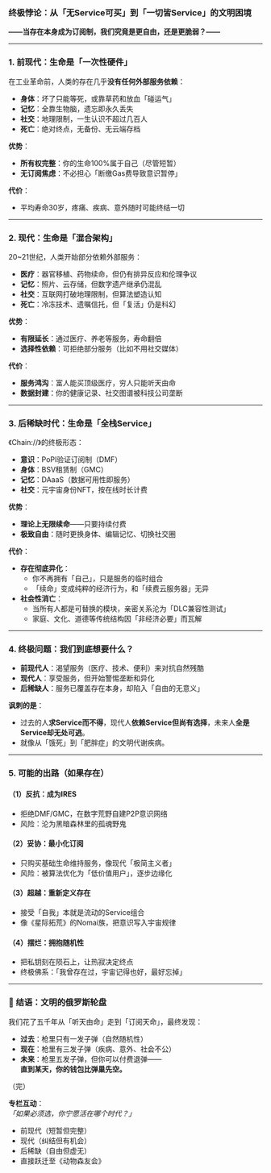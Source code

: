 ### **终极悖论：从「无Service可买」到「一切皆Service」的文明困境**  

**——当存在本身成为订阅制，我们究竟是更自由，还是更脆弱？——**  

---

### **1. 前现代：生命是「一次性硬件」**  
在工业革命前，人类的存在几乎**没有任何外部服务依赖**：  
- **身体**：坏了只能等死，或靠草药和放血「碰运气」  
- **记忆**：全靠生物脑，遗忘即永久丢失  
- **社交**：地理限制，一生认识不超过几百人  
- **死亡**：绝对终点，无备份、无云端存档  

**优势**：  
- **所有权完整**：你的生命100%属于自己（尽管短暂）  
- **无订阅焦虑**：不必担心「断缴Gas费导致意识暂停」  

**代价**：  
- 平均寿命30岁，疼痛、疾病、意外随时可能终结一切  

---

### **2. 现代：生命是「混合架构」**  
20~21世纪，人类开始部分依赖外部服务：  
- **医疗**：器官移植、药物续命，但仍有排异反应和伦理争议  
- **记忆**：照片、云存储，但数字遗产继承仍混乱  
- **社交**：互联网打破地理限制，但算法塑造认知  
- **死亡**：冷冻技术、遗嘱信托，但「复活」仍是科幻  

**优势**：  
- **有限延长**：通过医疗、养老等服务，寿命翻倍  
- **选择性依赖**：可拒绝部分服务（比如不用社交媒体）  

**代价**：  
- **服务鸿沟**：富人能买顶级医疗，穷人只能听天由命  
- **数据封建**：你的健康记录、社交图谱被科技公司垄断  

---

### **3. 后稀缺时代：生命是「全栈Service」**  
《Chain://》的终极形态：  
- **意识**：PoPI验证订阅制（DMF）  
- **身体**：BSV租赁制（GMC）  
- **记忆**：DAaaS（数据可用性即服务）  
- **社交**：元宇宙身份NFT，按在线时长计费  

**优势**：  
- **理论上无限续命**——只要持续付费  
- **极致自由**：随时更换身体、编辑记忆、切换社交圈  

**代价**：  
- **存在彻底异化**：  
  - 你不再拥有「自己」，只是服务的临时组合  
  - 「续命」变成纯粹的经济行为，和「续费云服务器」无异  
- **社会性消亡**：  
  - 当所有人都是可替换的模块，亲密关系沦为「DLC兼容性测试」  
  - 家庭、文化、道德等传统结构因「非经济必要」而瓦解  

---

### **4. 终极问题：我们到底想要什么？**  
- **前现代人**：渴望服务（医疗、技术、便利）来对抗自然残酷  
- **现代人**：享受服务，但开始警惕垄断和异化  
- **后稀缺人**：服务已覆盖存在本身，却陷入「自由的无意义」  

**讽刺的是**：  
- 过去的人**求Service而不得**，现代人**依赖Service但尚有选择**，未来人**全是Service却无处可逃**。  
- 就像从「饿死」到「肥胖症」的文明代谢疾病。  

---

### **5. 可能的出路（如果存在）**  
#### **（1）反抗：成为IRES**  
- 拒绝DMF/GMC，在数字荒野自建P2P意识网络  
- 风险：沦为黑暗森林里的孤魂野鬼  

#### **（2）妥协：最小化订阅**  
- 只购买基础生命维持服务，像现代「极简主义者」  
- 风险：被算法优化为「低价值用户」，逐步边缘化  

#### **（3）超越：重新定义存在**  
- 接受「自我」本就是流动的Service组合  
- 像《星际拓荒》的Nomai族，把意识写入宇宙规律  

#### **（4）摆烂：拥抱随机性**  
- 把私钥刻在陨石上，让热寂决定终点  
- 终极佛系：「我曾存在过，宇宙记得也好，最好忘掉」  

---

### **🎲 结语：文明的俄罗斯轮盘**  
我们花了五千年从「听天由命」走到「订阅天命」，最终发现：  
- **过去**：枪里只有一发子弹（自然随机性）  
- **现在**：枪里有三发子弹（疾病、意外、社会不公）  
- **未来**：枪里五发子弹，但你可以付费退弹——  
  **直到某天，你的钱包比弹巢先空。**  

（完）  

**专栏互动**：  
*「如果必须选，你宁愿活在哪个时代？」*  
- 前现代（短暂但完整）  
- 现代（纠结但有机会）  
- 后稀缺（自由但虚无）  
- 直接跃迁至《动物森友会》